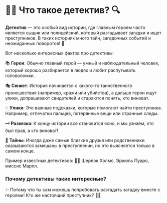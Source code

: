 # 🕵️‍♂️ Что такое детектив? 🔍

**Детектив** — это особый вид истории, где главным героем часто является сыщик или полицейский, который разгадывает загадки и ищет преступников. В таких историях много тайн, загадочных событий и неожиданных поворотов! 🧩

Вот несколько интересных фактов про детективы:

📚 **Герои**: Обычно главный герой — умный и наблюдательный человек, который хорошо разбирается в людях и любит распутывать головоломки.
  
🎭 **Сюжет**: История начинается с какого-то таинственного происшествия (например, кражи или убийства), а дальше герои ищут улики, допрашивают свидетелей и стараются понять, кто виноват.

💡 **Улики**: Это важные подсказки, которые помогают найти преступника. Например, отпечатки пальцев, потерянные вещи или странные следы.

🗝️ **Развязка**: К концу истории всё становится ясно, и мы узнаём, кто был прав, а кто виноват!

🤫 **Тайны**: Иногда даже самые близкие друзья или родственники оказываются замешаны в преступлении, но это выясняется только в самом конце.

Пример известных детективов: 👮‍♀️ Шерлок Холмс, Эркюль Пуаро, миссис Марпл.

### Почему детективы такие интересные?

✨ Потому что ты сам можешь попробовать разгадать загадку вместе с героями! Кто же настоящий преступник? 🕵️‍♂️